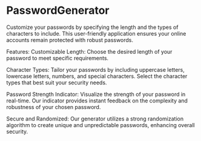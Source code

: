 # PasswordGenerator

Customize your passwords by specifying the length and the types of characters to include. This user-friendly application ensures your online accounts remain protected with robust passwords.

Features:
Customizable Length: Choose the desired length of your password to meet specific requirements.

Character Types: Tailor your passwords by including uppercase letters, lowercase letters, numbers, and special characters. Select the character types that best suit your security needs.

Password Strength Indicator: Visualize the strength of your password in real-time. Our indicator provides instant feedback on the complexity and robustness of your chosen password.

Secure and Randomized: Our generator utilizes a strong randomization algorithm to create unique and unpredictable passwords, enhancing overall security.
